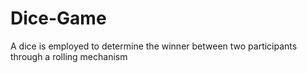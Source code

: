 # Dice-Game
A dice is employed to determine the winner between two participants through a rolling mechanism
